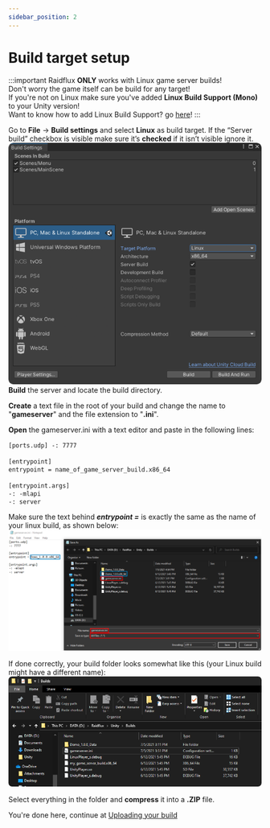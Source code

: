 ```yaml
---
sidebar_position: 2
---
```


# Build target setup 

:::important
Raidflux **ONLY** works with Linux game server builds!  
Don't worry the game itself can be build for any target!   
If you're not on Linux make sure you've added **Linux Build Support (Mono)** to your Unity version!  
Want to know how to add Linux Build Support? go [here](../preparing-unity.md)!
:::


Go to **File** -> **Build settings** and select **Linux** as build target.
If the “Server build” checkbox is visible make sure it’s **checked** if it isn’t visible ignore it.  
![build-target-linux](./assets/build-target-linux.png)  
**Build** the server and locate the build directory.  

**Create** a text file in the root of your build and change the name to "**gameserver**" and the file extension to "**.ini**".  

**Open** the gameserver.ini with a text editor and paste in the following lines:
```
[ports.udp] -: 7777

[entrypoint]
entrypoint = name_of_game_server_build.x86_64

[entrypoint.args]
-: -mlapi
-: server
```

Make sure the text behind ***entrypoint =*** is exactly the same as the name of your linux build, as shown below:
![gameserver-save](./assets/gameserver-ini.png)  

If done correctly, your build folder looks somewhat like this (your Linux build might have a different name):
![build-folder](./assets/build-folder.png)  

Select everything in the folder and **compress** it into a **.ZIP** file.

You're done here, continue at [Uploading your build](#)